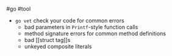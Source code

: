 #go #tool

- `go vet` check your code for common errors
	- bad parameters in `Printf`-style function calls
	- method signature errors for common method definitions
	- bad [[struct tag]]s 
	- unkeyed composite literals